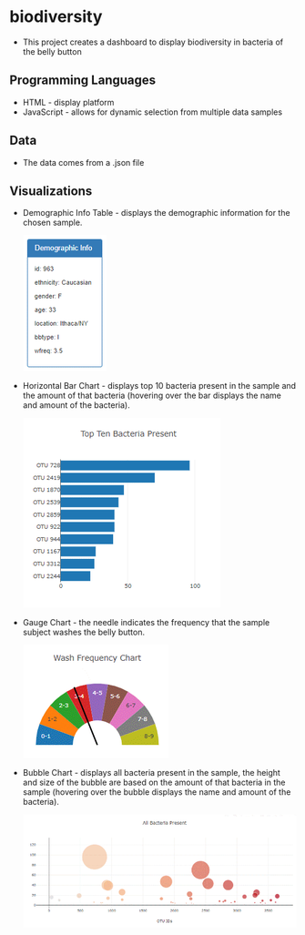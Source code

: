 # biodiversity
* This project creates a dashboard to display biodiversity in bacteria of the belly button

## Programming Languages
* HTML - display platform
* JavaScript - allows for dynamic selection from multiple data samples

## Data
* The data comes from a .json file

## Visualizations
* Demographic Info Table - displays the demographic information for the chosen sample.

    ![Demographic Info Table](Images/demographic.gif)
* Horizontal Bar Chart - displays top 10 bacteria present in the sample and the amount of that bacteria (hovering over the bar displays the name and amount of the bacteria).

    ![Horizontal Bar Chart](Images/TopTen.gif)
* Gauge Chart - the needle indicates the frequency that the sample subject washes the belly button.

    ![Gauge Chart](Images/GaugeChart.gif)    
* Bubble Chart - displays all bacteria present in the sample, the height and size of the bubble are based on the amount of that bacteria in the sample (hovering over the bubble displays the name and amount of the bacteria).

    ![Bubble Chart](Images/Bubble.gif)

